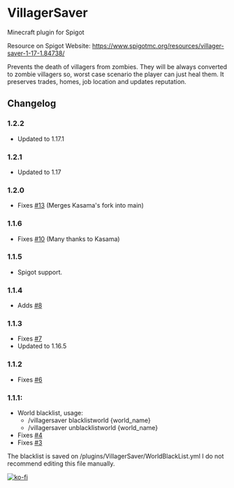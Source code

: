 # VillagerSaver
 Minecraft plugin for Spigot
 
Resource on Spigot Website: https://www.spigotmc.org/resources/villager-saver-1-17-1.84738/
 
Prevents the death of villagers from zombies. They will be always converted to zombie villagers so, worst case scenario the player can just heal them.
It preserves trades, homes, job location and updates reputation.

## Changelog

### 1.2.2
- Updated to 1.17.1

### 1.2.1
- Updated to 1.17

### 1.2.0
- Fixes [#13](https://github.com/MarioFinale/VillagerSaver/issues/13) (Merges Kasama's fork into main)

### 1.1.6
- Fixes [#10](https://github.com/MarioFinale/VillagerSaver/issues/10) (Many thanks to Kasama)

### 1.1.5
- Spigot support.

### 1.1.4
- Adds [#8](https://github.com/MarioFinale/VillagerSaver/issues/8)

### 1.1.3
- Fixes [#7](https://github.com/MarioFinale/VillagerSaver/issues/7)
- Updated to 1.16.5

### 1.1.2
- Fixes [#6](https://github.com/MarioFinale/VillagerSaver/issues/4)

### 1.1.1:
- World blacklist, usage:
  - /villagersaver blacklistworld {world_name}
  - /villagersaver unblacklistworld {world_name}
- Fixes [#4](https://github.com/MarioFinale/VillagerSaver/issues/4)
- Fixes [#3](https://github.com/MarioFinale/VillagerSaver/issues/3)

The blacklist is saved on /plugins/VillagerSaver/WorldBlackList.yml I do not recommend editing this file manually.




[![ko-fi](https://www.ko-fi.com/img/githubbutton_sm.svg)](https://ko-fi.com/W7W52TMLM)
